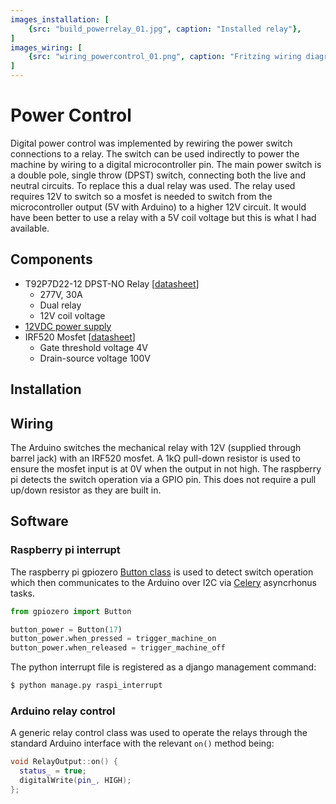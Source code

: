 ```yaml
---
images_installation: [
    {src: "build_powerrelay_01.jpg", caption: "Installed relay"},
]
images_wiring: [
    {src: "wiring_powercontrol_01.png", caption: "Fritzing wiring diagram for power control"},
]
---
```


# Power Control
Digital power control was implemented by rewiring the power switch connections to a relay. The switch can be used indirectly to power the machine by wiring to a digital microcontroller pin. The main power switch is a double pole, single throw (DPST) switch, connecting both the live and neutral circuits. To replace this a dual relay was used. The relay used requires 12V to switch so a mosfet is needed to switch from the microcontroller output (5V with Arduino) to a higher 12V circuit. It would have been better to use a relay with a 5V coil voltage but this is what I had available.


## Components
* T92P7D22-12 DPST-NO Relay [[datasheet](https://www.te.com/commerce/DocumentDelivery/DDEController?Action=showdoc&DocId=Data+Sheet%7F1308242_T92%7F0910%7Fpdf%7FEnglish%7FENG_DS_1308242_T92_0910.pdf%7F4-1393211-0)]
    * 277V, 30A
    * Dual relay
    * 12V coil voltage
* [12VDC power supply](./power-supply.md)
* IRF520 Mosfet [[datasheet](https://www.vishay.com/docs/91017/91017.pdf)]
    * Gate threshold voltage 4V
    * Drain-source voltage 100V

## Installation

<DocsImageLayout :images="$frontmatter.images_installation" srcBase="/silvia/assets/build/"></DocsImageLayout>

## Wiring
The Arduino switches the mechanical relay with 12V (supplied through barrel jack) with an IRF520 mosfet. A 1k&#8486; pull-down resistor is used to ensure the mosfet input is at 0V when the output in not high. The raspberry pi detects the switch operation via a GPIO pin. This does not require a pull up/down resistor as they are built in.

<DocsImageLayout :images="$frontmatter.images_wiring" size="lg" srcBase="/silvia/assets/build/"></DocsImageLayout>

## Software
### Raspberry pi interrupt
The raspberry pi gpiozero [Button class](https://gpiozero.readthedocs.io/en/stable/api_input.html#gpiozero.Button) is used to detect switch operation which then communicates to the Arduino over I2C via [Celery](https://github.com/celery/celery) asyncrhonus tasks.

```python
from gpiozero import Button

button_power = Button(17)
button_power.when_pressed = trigger_machine_on
button_power.when_released = trigger_machine_off
```

The python interrupt file is registered as a django management command:
```bash
$ python manage.py raspi_interrupt
```

### Arduino relay control
A generic relay control class was used to operate the relays through the standard Arduino interface with the relevant `on()` method being:
```cpp
void RelayOutput::on() {
  status_ = true;
  digitalWrite(pin_, HIGH);
};

```
